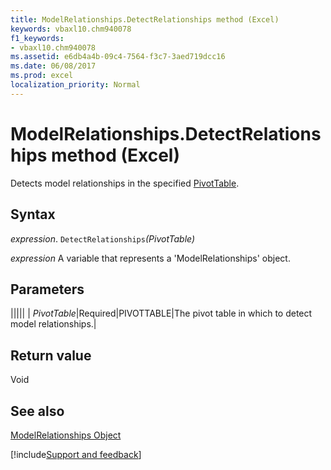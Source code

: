 ```yaml
---
title: ModelRelationships.DetectRelationships method (Excel)
keywords: vbaxl10.chm940078
f1_keywords:
- vbaxl10.chm940078
ms.assetid: e6db4a4b-09c4-7564-f3c7-3aed719dcc16
ms.date: 06/08/2017
ms.prod: excel
localization_priority: Normal
---
```



# ModelRelationships.DetectRelationships method (Excel)

Detects model relationships in the specified [PivotTable](Excel.PivotTable.md).


## Syntax

_expression_. `DetectRelationships`_(PivotTable)_

_expression_ A variable that represents a 'ModelRelationships' object.


## Parameters



|||||
| _PivotTable_|Required|PIVOTTABLE|The pivot table in which to detect model relationships.|

## Return value

Void


## See also



[ModelRelationships Object](Excel.modelrelationships.md)

[!include[Support and feedback](~/includes/feedback-boilerplate.md)]